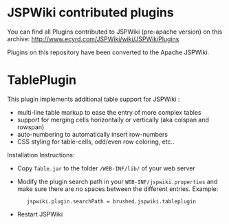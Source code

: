 JSPWiki contributed plugins
===========================

You can find all Plugins contributed to JSPWiki (pre-apache version) on this
archive:  http://www.ecyrd.com/JSPWiki/wiki/JSPWikiPlugins

Plugins on this repository have been converted to the Apache JSPWiki.


TablePlugin
===========

This plugin implements additional table support for JSPWiki : 
- multi-line table markup to ease the entry of more complex tables
- support for merging cells horizontally or vertically (aka colspan and rowspan) 
- auto-numbering to automatically insert row-numbers
- CSS styling for table-cells, odd/even row coloring, etc..

Installation Instructions:
- Copy `Table.jar` to the folder `/WEB-INF/lib/`  of your web server
- Modify the plugin search path in your `WEB-INF/jspwiki.properties` and 
  make sure there are no spaces between the different entries. Example:  
  
         jspwiki.plugin.searchPath = brushed.jspwiki.tableplugin
  
- Restart JSPWiki



